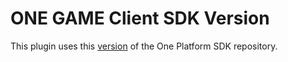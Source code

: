 # ONE GAME Client SDK Version

This plugin uses this [version](https://git.i3d.net/one/ardentblue/one-game-sdk/-/commit/ca2144f8e2d6d0a4b063d846e5d2a6823cfb1024) of the One Platform SDK repository.
